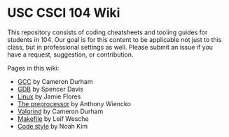 # USC CSCI 104 Wiki

This repository consists of coding cheatsheets and tooling guides for students in 104.
Our goal is for this content to be applicable not just to this class, but in professional settings as well.
Please submit an issue if you have a request, suggestion, or contribution.

Pages in this wiki:

- [GCC](./gcc.md) by Cameron Durham
- [GDB](./gdb.md) by Spencer Davis
- [Linux](./linux.md) by Jamie Flores
- [The preprocessor](./preprocessor.md) by Anthony Wiencko
- [Valgrind](./valgrind.md) by Cameron Durham
- [Makefile](./makefile.md) by Leif Wesche 
- [Code style](./style.md) by Noah Kim
